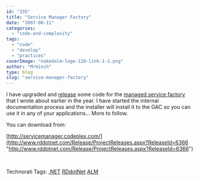 ```yaml
---
id: "335"
title: "Service Manager Factory"
date: "2007-08-11"
categories: 
  - "code-and-complexity"
tags: 
  - "code"
  - "develop"
  - "practices"
coverImage: "nakedalm-logo-128-link-1-1.png"
author: "MrHinsh"
type: blog
slug: "service-manager-factory"
---
```


I have upgraded and [release](http://servicemanager.codeplex.com/) some code for the [managed service factory](http://blog.hinshelwood.com/articles/Creating-a-managed-service-factory-Article.aspx) that I wrote about earlier in the year. I have started the internal documentation process and the installer will install it to the GAC so you can use it in any of your applications... More to follow.

You can download from:

[http://servicemanager.codeplex.com/](http://www.rddotnet.com/Release/ProjectReleases.aspx?ReleaseId=6366 "http://www.rddotnet.com/Release/ProjectReleases.aspx?ReleaseId=6366")

 

Technorati Tags: [.NET](http://technorati.com/tags/.NET) [RDdotNet](http://technorati.com/tags/RDdotNet) [ALM](http://technorati.com/tags/ALM)



